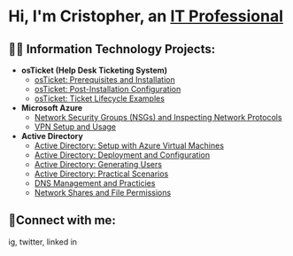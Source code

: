 <h1>Hi, I'm Cristopher, an <a href="https://linkedin.com/in/">IT Professional</a></h1>

<h2>👨‍💻 Information Technology Projects:</h2>

- <b>osTicket (Help Desk Ticketing System)</b>
  - [osTicket: Prerequisites and Installation](https://github.com/cristopherb19/osticket-prereqs)
  - [osTicket: Post-Installation Configuration](https://github.com/cristopherb19/post-install-config)
  - [osTicket: Ticket Lifecycle Examples](https://github.com/cristopherb19/ticket-lifecycle)
- <b>Microsoft Azure</b>
  - [Network Security Groups (NSGs) and Inspecting Network Protocols](https://github.com/cristopherb19/azure-network-protocols)
  - [VPN Setup and Usage](https://github.com/cristopherb19/vpn-setup)
- <b>Active Directory</b>
  - [Active Directory: Setup with Azure Virtual Machines](https://github.com/cristopherb19/active-directory-setup)
  - [Active Directory: Deployment and Configuration](https://github.com/cristopherb19/ad-deploy-and-config)
  - [Active Directory: Generating Users](https://github.com/cristopherb19/ad-user-generation)
  - [Active Directory: Practical Scenarios](https://github.com/cristopherb19/ad-practical-scenarios)
  - [DNS Management and Practicies](https://github.com/cristopherb19/dns-lab)
  - [Network Shares and File Permissions](https://github.com/cristopherb19/network-file-share)
    
<h2>🤳Connect with me:</h2>
ig, twitter, linked in 
